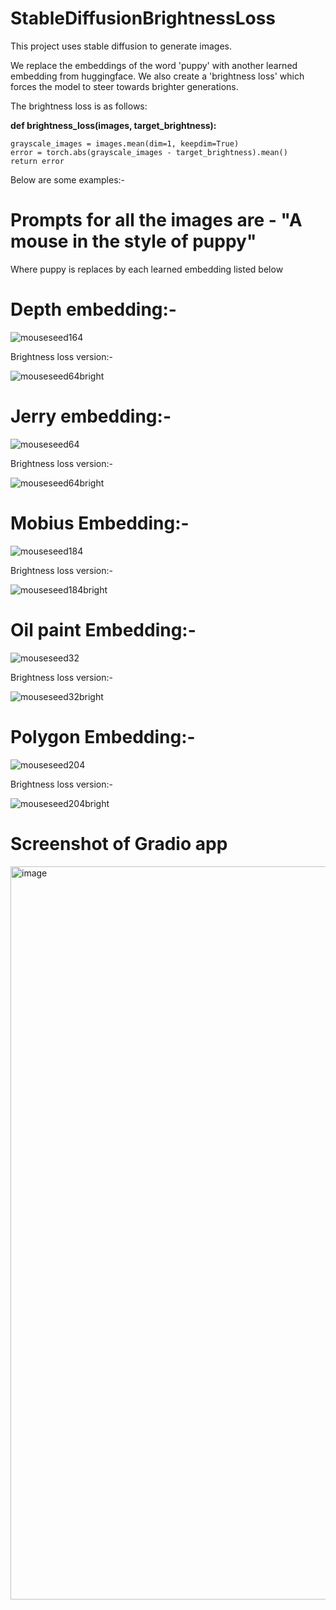 # StableDiffusionBrightnessLoss

This project uses stable diffusion to generate images. 

We replace the embeddings of the word 'puppy' with another learned embedding from huggingface.
We also create a 'brightness loss' which forces the model to steer towards brighter generations.

The brightness loss is as follows: 

**def brightness_loss(images, target_brightness):**


    grayscale_images = images.mean(dim=1, keepdim=True)
    error = torch.abs(grayscale_images - target_brightness).mean()
    return error

Below are some examples:-
# Prompts for all the images are - "A mouse in the style of puppy"
Where puppy is replaces by each learned embedding listed below

# Depth embedding:-
![mouseseed164](https://github.com/user-attachments/assets/16f6b3d3-744c-46a5-a9ad-402b0bb08844)

Brightness loss version:-

![mouseseed64bright](https://github.com/user-attachments/assets/80795712-30d6-4605-b7ec-fc5eae5a1a12)

# Jerry embedding:-

![mouseseed64](https://github.com/user-attachments/assets/251ccdae-49f8-4908-a980-5011080cbc72)

Brightness loss version:-

![mouseseed64bright](https://github.com/user-attachments/assets/ef206a56-7200-4124-8126-a167443b8c6a)

# Mobius Embedding:-

![mouseseed184](https://github.com/user-attachments/assets/d3f841af-4615-4dfc-a3f5-dd3f2321d5f2)

Brightness loss version:-

![mouseseed184bright](https://github.com/user-attachments/assets/8c5a7d4d-3a5c-4021-aed9-5db1657e918b)

# Oil paint Embedding:-

![mouseseed32](https://github.com/user-attachments/assets/1febd02d-1739-42be-a3ce-de6d9b413d75)

Brightness loss version:-

![mouseseed32bright](https://github.com/user-attachments/assets/3389dade-06ab-4a70-8622-d94bbbf05858)

# Polygon Embedding:-

![mouseseed204](https://github.com/user-attachments/assets/1152e88a-f116-45b7-9961-bfeddbbef1a2)

Brightness loss version:-

![mouseseed204bright](https://github.com/user-attachments/assets/3e9c4e38-eec5-4487-88aa-8f7ef153ce26)


# Screenshot of Gradio app

<img width="1173" alt="image" src="https://github.com/user-attachments/assets/860ddd10-35b0-4eb5-8fee-b300860c5085">









